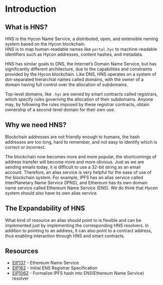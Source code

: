 # Introduction

## What is HNS?
HNS is the Hycon Name Service, a distributed, open, and extensible naming system based on the Hycon blockchain.  
HNS is to map human-readable names like `portal.hyc` to machine-readable identifiers such as Hycon addresses, content hashes, and metadata.

HNS has similar goals to DNS, the Internet’s Domain Name Service, but has significantly different architecture, due to the capabilities and constraints provided by the Hycon blockchain. Like DNS, HNS operates on a system of dot-separated hierarchial names called domains, with the owner of a domain having full control over the allocation of subdomains.

Top-level domains, like `.hyc` are owned by smart contracts called registrars, which specify rules governing the allocation of their subdomains. Anyone may, by following the rules imposed by these registrar contracts, obtain ownership of a second-level domain for their own use.

## Why we need HNS?
Blockchain addresses are not friendly enough to humans, the hash addresses are too long, hard to remember, and not easy to identify which is correct or incorrect.  

The blockchain now becomes more and more popular, the shortcomings of address transfer will become more and more obvious. Just as we are sending emails today, it is difficult to use a 32-bit string as an email account. Therefore, an alias service is very helpful for the ease of use of the blockchain system. For example, IPFS has an alias service called InterPlanetary Name Service (IPNS), and Ethereum has its own domain name service called Ethereum Name Service (ENS). We do think that Hycon system should also have its own alias service.

## The Expandability of HNS
What kind of resource an alias should point to is flexible and can be implemented just by implementing the corresponding HNS resolvers. In addition to pointing to an address, it can also point to a contract address, thus enabling interaction through HNS and smart contracts.

## Resources
- [EIP137](https://github.com/ethereum/EIPs/blob/master/EIPS/eip-137.md) - Ethereum Name Service
- [EIP162](https://github.com/ethereum/EIPs/blob/master/EIPS/eip-162.md) - Initial ENS Registrar Specification
- [EIP1062](https://github.com/ethereum/EIPs/blob/master/EIPS/eip-1062.md) - Formalize IPFS hash into ENS(Ethereum Name Service) resolver
